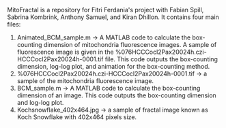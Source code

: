MitoFractal is a repository for Fitri Ferdania's project with Fabian Spill, Sabrina Kombrink, Anthony Samuel, and Kiran Dhillon. It contains four main files:
  1. Animated_BCM_sample.m -> A MATLAB code to calculate the box-counting dimension of mitochondria fluorescence images. A sample of fluorescence image is given in the %076HCCCocl2Pax20024h.czi-HCCCocl2Pax20024h-0001.tif file. This code outputs the box-counting dimension, log-log plot, and animation for the box-counting method.
  2. %076HCCCocl2Pax20024h.czi-HCCCocl2Pax20024h-0001.tif -> a sample of the mitochondria fluorescence image.
  3. BCM_sample.m -> A MATLAB code to calculate the box-counting dimension of an image. This code outputs the box-counting dimension and log-log plot.
  4. Kochsnowflake_402x464.jpg -> a sample of fractal image known as Koch Snowflake with 402x464 pixels size.
